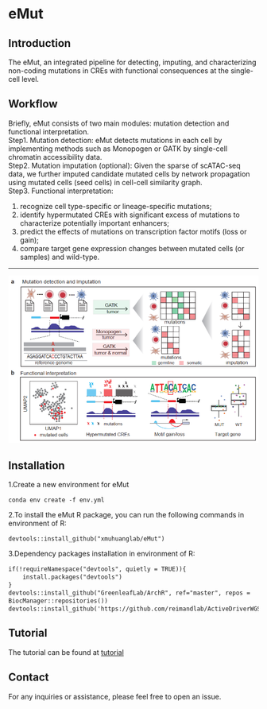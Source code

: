 # eMut
## Introduction
The eMut, an integrated pipeline for detecting, imputing, and characterizing non-coding mutations in CREs with functional consequences at the single-cell level. 

## Workflow

Briefly, eMut consists of two main modules: mutation detection and functional interpretation. <br />
Step1. Mutation detection: eMut detects mutations in each cell by implementing methods such as Monopogen or GATK by single-cell chromatin accessibility data. <br />
Step2. Mutation imputation (optional): Given the sparse of scATAC-seq data, we further imputed candidate mutated cells by network propagation using mutated cells (seed cells) in cell-cell similarity graph. <br />
Step3. Functional interpretation: <br />
1) recognize cell type-specific or lineage-specific mutations; 
2) identify hypermutated CREs with significant excess of mutations to characterize potentially important enhancers; 
3) predict the effects of mutations on transcription factor motifs (loss or gain);
4) compare target gene expression changes between mutated cells (or samples) and wild-type. 
<hr>

![image](https://github.com/xmuhuanglab/eMut/blob/main/Figures/eMut_workflow.png)

## Installation
1.Create a new environment for eMut
```
conda env create -f env.yml
```
2.To install the eMut R package, you can run the following commands in environment of R:
```
devtools::install_github("xmuhuanglab/eMut")
```
3.Dependency packages installation in environment of R:
```
if(!requireNamespace("devtools", quietly = TRUE)){
    install.packages("devtools") 
} 
devtools::install_github("GreenleafLab/ArchR", ref="master", repos = BiocManager::repositories())
devtools::install_github('https://github.com/reimandlab/ActiveDriverWGSR')
```

## Tutorial
The tutorial can be found at [tutorial](https://github.com/xmuhuanglab/eMut/blob/main/eMut_Tutorial.ipynb)

## Contact
For any inquiries or assistance, please feel free to open an issue.
